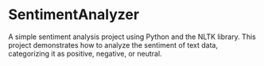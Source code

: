 # SentimentAnalyzer

A simple sentiment analysis project using Python and the NLTK library. This project demonstrates how to analyze the sentiment of text data, categorizing it as positive, negative, or neutral.
